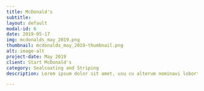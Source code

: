```yaml
---
title: McDonald's
subtitle:
layout: default
modal-id: 6
date: 2019-05-17
img: mcdonalds_may_2019.png
thumbnail: mcdonalds_may_2019-thumbnail.png
alt: image-alt
project-date: May 2019
client: Start McDonald's
category: Sealcoating and Striping
description: Lorem ipsum dolor sit amet, usu cu alterum nominavi lobortis. At duo novum diceret. Tantas apeirian vix et, usu sanctus postulant inciderint ut, populo diceret necessitatibus in vim. Cu eum dicam feugiat noluisse.

---
```

